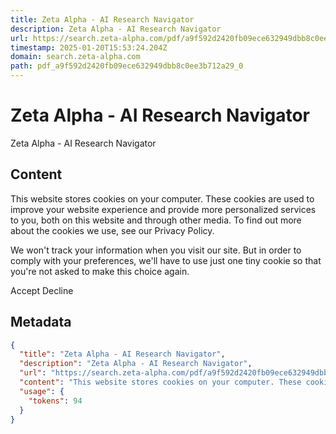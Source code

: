 ```yaml
---
title: Zeta Alpha - AI Research Navigator
description: Zeta Alpha - AI Research Navigator
url: https://search.zeta-alpha.com/pdf/a9f592d2420fb09ece632949dbb8c0ee3b712a29_0?tab=notes
timestamp: 2025-01-20T15:53:24.204Z
domain: search.zeta-alpha.com
path: pdf_a9f592d2420fb09ece632949dbb8c0ee3b712a29_0
---
```


# Zeta Alpha - AI Research Navigator


Zeta Alpha - AI Research Navigator


## Content

This website stores cookies on your computer. These cookies are used to improve your website experience and provide more personalized services to you, both on this website and through other media. To find out more about the cookies we use, see our Privacy Policy.

We won't track your information when you visit our site. But in order to comply with your preferences, we'll have to use just one tiny cookie so that you're not asked to make this choice again.

Accept Decline

## Metadata

```json
{
  "title": "Zeta Alpha - AI Research Navigator",
  "description": "Zeta Alpha - AI Research Navigator",
  "url": "https://search.zeta-alpha.com/pdf/a9f592d2420fb09ece632949dbb8c0ee3b712a29_0?tab=notes",
  "content": "This website stores cookies on your computer. These cookies are used to improve your website experience and provide more personalized services to you, both on this website and through other media. To find out more about the cookies we use, see our Privacy Policy.\n\nWe won't track your information when you visit our site. But in order to comply with your preferences, we'll have to use just one tiny cookie so that you're not asked to make this choice again.\n\nAccept Decline",
  "usage": {
    "tokens": 94
  }
}
```
